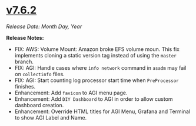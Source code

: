 # [v7.6.2](https://github.com/aerospike/aerolab/releases/tag/7.6.2)

_Release Date: Month Day, Year_

**Release Notes:**
* FIX: AWS: Volume Mount: Amazon broke EFS volume moun. This fix implements cloning a static version tag instead of using the `master` branch.
* FIX: AGI: Handle cases where `info network` command in `asadm` may fail on `collectinfo` files.
* FIX: AGI: Start counting log processor start time when `PreProcessor` finishes.
* Enhancement: Add `favicon` to AGI menu page.
* Enhancement: Add `DIY Dashboard` to AGI in order to allow custom dashboard creation.
* Enhancement: Override HTML titles for AGI Menu, Grafana and Terminal to show AGI Label and Name.

